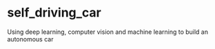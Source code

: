 # self_driving_car
Using deep learning, computer vision and machine learning to build an autonomous car 
